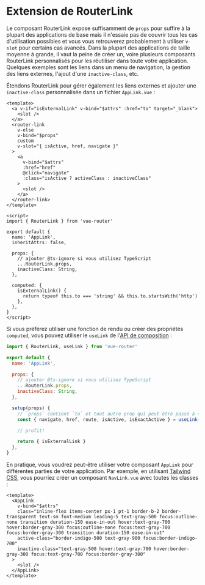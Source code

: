 # Extension de RouterLink

Le composant RouterLink expose suffisamment de `props` pour suffire à la plupart des applications de base mais il n'essaie pas de couvrir tous les cas d'utilisation possibles et vous vous retrouverez probablement à utiliser `v-slot` pour certains cas avancés. Dans la plupart des applications de taille moyenne à grande, il vaut la peine de créer un, voire plusieurs composants RouterLink personnalisés pour les réutiliser dans toute votre application. Quelques exemples sont les liens dans un menu de navigation, la gestion des liens externes, l'ajout d'une `inactive-class`, etc.

Étendons RouterLink pour gérer également les liens externes et ajouter une `inactive-class` personnalisée dans un fichier `AppLink.vue` :

```vue
<template>
  <a v-if="isExternalLink" v-bind="$attrs" :href="to" target="_blank">
    <slot />
  </a>
  <router-link
    v-else
    v-bind="$props"
    custom
    v-slot="{ isActive, href, navigate }"
  >
    <a
      v-bind="$attrs"
      :href="href"
      @click="navigate"
      :class="isActive ? activeClass : inactiveClass"
    >
      <slot />
    </a>
  </router-link>
</template>

<script>
import { RouterLink } from 'vue-router'

export default {
  name: 'AppLink',
  inheritAttrs: false,

  props: {
    // ajouter @ts-ignore si vous utilisez TypeScript
    ...RouterLink.props,
    inactiveClass: String,
  },

  computed: {
    isExternalLink() {
      return typeof this.to === 'string' && this.to.startsWith('http')
    },
  },
}
</script>
```

Si vous préférez utiliser une fonction de rendu ou créer des propriétés `computed`, vous pouvez utiliser le `useLink` de l'[API de composition](./composition-api.md) :

```js
import { RouterLink, useLink } from 'vue-router'

export default {
  name: 'AppLink',

  props: {
    // ajouter @ts-ignore si vous utilisez TypeScript
    ...RouterLink.props,
    inactiveClass: String,
  },

  setup(props) {
    // `props` contient `to` et tout autre prop qui peut être passé à <router-link>.
    const { navigate, href, route, isActive, isExactActive } = useLink(props)

    // profit!

    return { isExternalLink }
  },
}
```

En pratique, vous voudrez peut-être utiliser votre composant `AppLink` pour différentes parties de votre application. Par exemple, en utilisant [Tailwind CSS](https://tailwindcss.com), vous pourriez créer un composant `NavLink.vue` avec toutes les classes :

```vue
<template>
  <AppLink
    v-bind="$attrs"
    class="inline-flex items-center px-1 pt-1 border-b-2 border-transparent text-sm font-medium leading-5 text-gray-500 focus:outline-none transition duration-150 ease-in-out hover:text-gray-700 hover:border-gray-300 focus:outline-none focus:text-gray-700 focus:border-gray-300 transition duration-150 ease-in-out"
    active-class="border-indigo-500 text-gray-900 focus:border-indigo-700"
    inactive-class="text-gray-500 hover:text-gray-700 hover:border-gray-300 focus:text-gray-700 focus:border-gray-300"
  >
    <slot />
  </AppLink>
</template>
```

